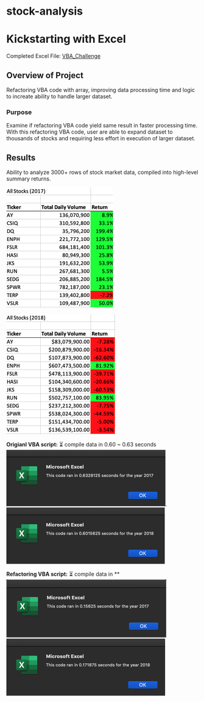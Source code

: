 # stock-analysis

# Kickstarting with Excel
Completed Excel File: [VBA_Challenge](https://github.com/aimeeyen/stock-analysis/blob/main/VBA_Challenge.xlsm)

## Overview of Project
Refactoring VBA code with array, improving data processing time and logic to increate ability to handle larger dataset. 

### Purpose
Examine if refactoring VBA code yield same result in faster processing time. With this refactoring VBA code, user are able to expand dataset to thousands of stocks and requiring less effort in execution of larger dataset.

## Results

Ability to analyze 3000+ rows of stock market data, compiled into high-level summary returns. 

![2017 Stock Analysis](https://github.com/aimeeyen/stock-analysis/blob/main/Resource/VBA_Challenge_2017.png)       

![2018 Stock Analysis](https://github.com/aimeeyen/stock-analysis/blob/main/Resource/VBA_Challenge_2018.png)



**Origianl VBA script:** 
:hourglass_flowing_sand: compile data in 0.60 ~ 0.63 seconds
![2017 Timer](https://github.com/aimeeyen/stock-analysis/blob/main/Resource/Timer%202017%20Non-Refactored%20Code.png). ![2018 Timer](https://github.com/aimeeyen/stock-analysis/blob/main/Resource/Timer%202018%20Non-Refactored%20Code.png)

**Refactoring VBA script:**
:hourglass_flowing_sand: compile data in **
![2017 Timer](https://github.com/aimeeyen/stock-analysis/blob/main/Resource/Timer%202017%20Refactored%20Code.png)
![2018 Timer](https://github.com/aimeeyen/stock-analysis/blob/main/Resource/Timer%202018%20Refactored%20Code.png)
